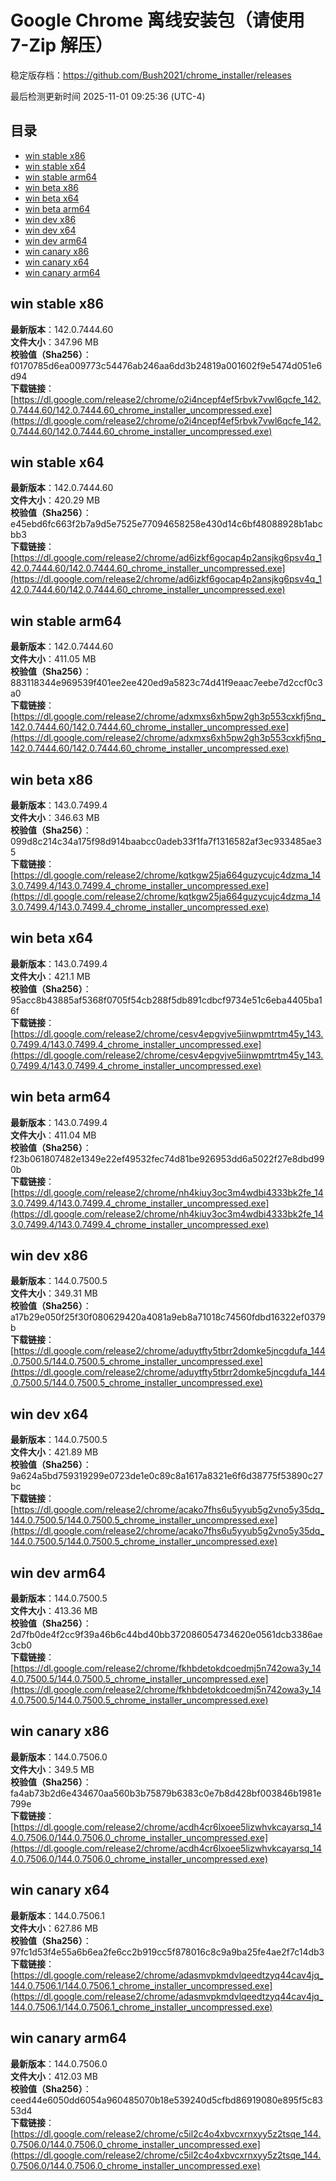 # Google Chrome 离线安装包（请使用 7-Zip 解压）
稳定版存档：<https://github.com/Bush2021/chrome_installer/releases>

最后检测更新时间
2025-11-01 09:25:36 (UTC-4)

## 目录
* [win stable x86](https://github.com/Bush2021/chrome_installer?tab=readme-ov-file#win-stable-x86)
* [win stable x64](https://github.com/Bush2021/chrome_installer?tab=readme-ov-file#win-stable-x64)
* [win stable arm64](https://github.com/Bush2021/chrome_installer?tab=readme-ov-file#win-stable-arm64)
* [win beta x86](https://github.com/Bush2021/chrome_installer?tab=readme-ov-file#win-beta-x86)
* [win beta x64](https://github.com/Bush2021/chrome_installer?tab=readme-ov-file#win-beta-x64)
* [win beta arm64](https://github.com/Bush2021/chrome_installer?tab=readme-ov-file#win-beta-arm64)
* [win dev x86](https://github.com/Bush2021/chrome_installer?tab=readme-ov-file#win-dev-x86)
* [win dev x64](https://github.com/Bush2021/chrome_installer?tab=readme-ov-file#win-dev-x64)
* [win dev arm64](https://github.com/Bush2021/chrome_installer?tab=readme-ov-file#win-dev-arm64)
* [win canary x86](https://github.com/Bush2021/chrome_installer?tab=readme-ov-file#win-canary-x86)
* [win canary x64](https://github.com/Bush2021/chrome_installer?tab=readme-ov-file#win-canary-x64)
* [win canary arm64](https://github.com/Bush2021/chrome_installer?tab=readme-ov-file#win-canary-arm64)

## win stable x86
**最新版本**：142.0.7444.60  
**文件大小**：347.96 MB  
**校验值（Sha256）**：f0170785d6ea009773c54476ab246aa6dd3b24819a001602f9e5474d051e6d94  
**下载链接**：[https://dl.google.com/release2/chrome/o2i4ncepf4ef5rbvk7vwl6qcfe_142.0.7444.60/142.0.7444.60_chrome_installer_uncompressed.exe](https://dl.google.com/release2/chrome/o2i4ncepf4ef5rbvk7vwl6qcfe_142.0.7444.60/142.0.7444.60_chrome_installer_uncompressed.exe)  

## win stable x64
**最新版本**：142.0.7444.60  
**文件大小**：420.29 MB  
**校验值（Sha256）**：e45ebd6fc663f2b7a9d5e7525e77094658258e430d14c6bf48088928b1abcbb3  
**下载链接**：[https://dl.google.com/release2/chrome/ad6izkf6gocap4p2ansjkg6psv4q_142.0.7444.60/142.0.7444.60_chrome_installer_uncompressed.exe](https://dl.google.com/release2/chrome/ad6izkf6gocap4p2ansjkg6psv4q_142.0.7444.60/142.0.7444.60_chrome_installer_uncompressed.exe)  

## win stable arm64
**最新版本**：142.0.7444.60  
**文件大小**：411.05 MB  
**校验值（Sha256）**：883118344e969539f401ee2ee420ed9a5823c74d41f9eaac7eebe7d2ccf0c3a0  
**下载链接**：[https://dl.google.com/release2/chrome/adxmxs6xh5pw2gh3p553cxkfj5nq_142.0.7444.60/142.0.7444.60_chrome_installer_uncompressed.exe](https://dl.google.com/release2/chrome/adxmxs6xh5pw2gh3p553cxkfj5nq_142.0.7444.60/142.0.7444.60_chrome_installer_uncompressed.exe)  

## win beta x86
**最新版本**：143.0.7499.4  
**文件大小**：346.63 MB  
**校验值（Sha256）**：099d8c214c34a175f98d914baabcc0adeb33f1fa7f1316582af3ec933485ae35  
**下载链接**：[https://dl.google.com/release2/chrome/kqtkgw25ja664guzycujc4dzma_143.0.7499.4/143.0.7499.4_chrome_installer_uncompressed.exe](https://dl.google.com/release2/chrome/kqtkgw25ja664guzycujc4dzma_143.0.7499.4/143.0.7499.4_chrome_installer_uncompressed.exe)  

## win beta x64
**最新版本**：143.0.7499.4  
**文件大小**：421.1 MB  
**校验值（Sha256）**：95acc8b43885af5368f0705f54cb288f5db891cdbcf9734e51c6eba4405ba16f  
**下载链接**：[https://dl.google.com/release2/chrome/cesv4epgvjve5iinwpmtrtm45y_143.0.7499.4/143.0.7499.4_chrome_installer_uncompressed.exe](https://dl.google.com/release2/chrome/cesv4epgvjve5iinwpmtrtm45y_143.0.7499.4/143.0.7499.4_chrome_installer_uncompressed.exe)  

## win beta arm64
**最新版本**：143.0.7499.4  
**文件大小**：411.04 MB  
**校验值（Sha256）**：f23b061807482e1349e22ef49532fec74d81be926953dd6a5022f27e8dbd990b  
**下载链接**：[https://dl.google.com/release2/chrome/nh4kiuy3oc3m4wdbi4333bk2fe_143.0.7499.4/143.0.7499.4_chrome_installer_uncompressed.exe](https://dl.google.com/release2/chrome/nh4kiuy3oc3m4wdbi4333bk2fe_143.0.7499.4/143.0.7499.4_chrome_installer_uncompressed.exe)  

## win dev x86
**最新版本**：144.0.7500.5  
**文件大小**：349.31 MB  
**校验值（Sha256）**：a17b29e050f25f30f080629420a4081a9eb8a71018c74560fdbd16322ef0379b  
**下载链接**：[https://dl.google.com/release2/chrome/aduytfty5tbrr2domke5jncgdufa_144.0.7500.5/144.0.7500.5_chrome_installer_uncompressed.exe](https://dl.google.com/release2/chrome/aduytfty5tbrr2domke5jncgdufa_144.0.7500.5/144.0.7500.5_chrome_installer_uncompressed.exe)  

## win dev x64
**最新版本**：144.0.7500.5  
**文件大小**：421.89 MB  
**校验值（Sha256）**：9a624a5bd759319299e0723de1e0c89c8a1617a8321e6f6d38775f53890c27bc  
**下载链接**：[https://dl.google.com/release2/chrome/acako7fhs6u5yyub5g2vno5y35dq_144.0.7500.5/144.0.7500.5_chrome_installer_uncompressed.exe](https://dl.google.com/release2/chrome/acako7fhs6u5yyub5g2vno5y35dq_144.0.7500.5/144.0.7500.5_chrome_installer_uncompressed.exe)  

## win dev arm64
**最新版本**：144.0.7500.5  
**文件大小**：413.36 MB  
**校验值（Sha256）**：2d7fb0de4f2cc9f39a46b6c44bd40bb372086054734620e0561dcb3386ae3cb0  
**下载链接**：[https://dl.google.com/release2/chrome/fkhbdetokdcoedmj5n742owa3y_144.0.7500.5/144.0.7500.5_chrome_installer_uncompressed.exe](https://dl.google.com/release2/chrome/fkhbdetokdcoedmj5n742owa3y_144.0.7500.5/144.0.7500.5_chrome_installer_uncompressed.exe)  

## win canary x86
**最新版本**：144.0.7506.0  
**文件大小**：349.5 MB  
**校验值（Sha256）**：fa4ab73b2d6e434670aa560b3b75879b6383c0e7b8d428bf003846b1981e799e  
**下载链接**：[https://dl.google.com/release2/chrome/acdh4cr6lxoee5lizwhvkcayarsq_144.0.7506.0/144.0.7506.0_chrome_installer_uncompressed.exe](https://dl.google.com/release2/chrome/acdh4cr6lxoee5lizwhvkcayarsq_144.0.7506.0/144.0.7506.0_chrome_installer_uncompressed.exe)  

## win canary x64
**最新版本**：144.0.7506.1  
**文件大小**：627.86 MB  
**校验值（Sha256）**：97fc1d53f4e55a6b6ea2fe6cc2b919cc5f878016c8c9a9ba25fe4ae2f7c14db3  
**下载链接**：[https://dl.google.com/release2/chrome/adasmvpkmdvlqeedtzyq44cav4jq_144.0.7506.1/144.0.7506.1_chrome_installer_uncompressed.exe](https://dl.google.com/release2/chrome/adasmvpkmdvlqeedtzyq44cav4jq_144.0.7506.1/144.0.7506.1_chrome_installer_uncompressed.exe)  

## win canary arm64
**最新版本**：144.0.7506.0  
**文件大小**：412.03 MB  
**校验值（Sha256）**：ceed44e6050dd6054a960485070b18e539240d5cfbd86919080e895f5c8353d4  
**下载链接**：[https://dl.google.com/release2/chrome/c5il2c4o4xbvcxrnxyy5z2tsqe_144.0.7506.0/144.0.7506.0_chrome_installer_uncompressed.exe](https://dl.google.com/release2/chrome/c5il2c4o4xbvcxrnxyy5z2tsqe_144.0.7506.0/144.0.7506.0_chrome_installer_uncompressed.exe)  

